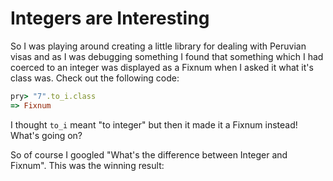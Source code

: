 # Integers are Interesting

So I was playing around creating a little library for dealing with Peruvian visas and as I was debugging something I found that something which I had coerced to an integer was displayed as a Fixnum when I asked it what it's class was. Check out the following code:

```ruby
pry> "7".to_i.class
=> Fixnum
```

I thought ```to_i``` meant "to integer" but then it made it a Fixnum instead! What's going on?

So of course I googled "What's the difference between Integer and Fixnum". This was the winning result:



